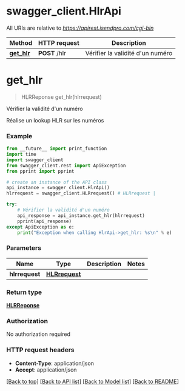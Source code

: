 # swagger_client.HlrApi

All URIs are relative to *https://apirest.isendpro.com/cgi-bin*

Method | HTTP request | Description
------------- | ------------- | -------------
[**get_hlr**](HlrApi.md#get_hlr) | **POST** /hlr | Vérifier la validité d&#39;un numéro


# **get_hlr**
> HLRReponse get_hlr(hlrrequest)

Vérifier la validité d'un numéro

Réalise un lookup HLR sur les numéros  

### Example
```python
from __future__ import print_function
import time
import swagger_client
from swagger_client.rest import ApiException
from pprint import pprint

# create an instance of the API class
api_instance = swagger_client.HlrApi()
hlrrequest = swagger_client.HLRrequest() # HLRrequest | 

try:
    # Vérifier la validité d'un numéro
    api_response = api_instance.get_hlr(hlrrequest)
    pprint(api_response)
except ApiException as e:
    print("Exception when calling HlrApi->get_hlr: %s\n" % e)
```

### Parameters

Name | Type | Description  | Notes
------------- | ------------- | ------------- | -------------
 **hlrrequest** | [**HLRrequest**](HLRrequest.md)|  | 

### Return type

[**HLRReponse**](HLRReponse.md)

### Authorization

No authorization required

### HTTP request headers

 - **Content-Type**: application/json
 - **Accept**: application/json

[[Back to top]](#) [[Back to API list]](../README.md#documentation-for-api-endpoints) [[Back to Model list]](../README.md#documentation-for-models) [[Back to README]](../README.md)

